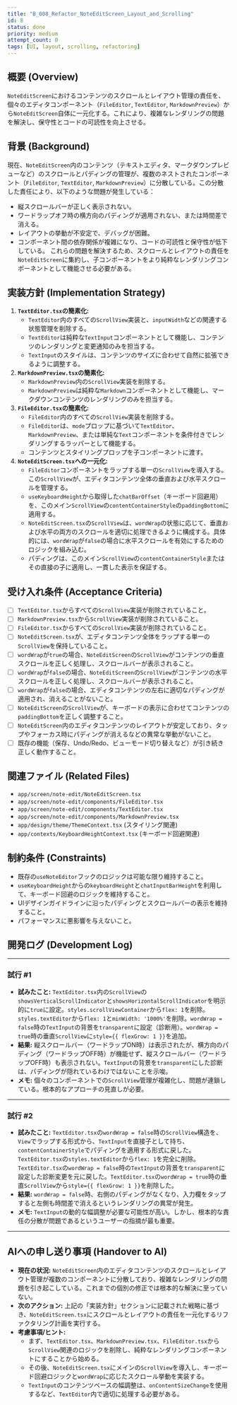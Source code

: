 ```yaml
---
title: "B_008_Refactor_NoteEditScreen_Layout_and_Scrolling"
id: 8
status: done
priority: medium
attempt_count: 0
tags: [UI, layout, scrolling, refactoring]
---
```


## 概要 (Overview)

`NoteEditScreen`におけるコンテンツのスクロールとレイアウト管理の責任を、個々のエディタコンポーネント（`FileEditor`, `TextEditor`, `MarkdownPreview`）から`NoteEditScreen`自体に一元化する。これにより、複雑なレンダリングの問題を解決し、保守性とコードの可読性を向上させる。

## 背景 (Background)

現在、`NoteEditScreen`内のコンテンツ（テキストエディタ、マークダウンプレビューなど）のスクロールとパディングの管理が、複数のネストされたコンポーネント（`FileEditor`, `TextEditor`, `MarkdownPreview`）に分散している。この分散した責任により、以下のような問題が発生している：
- 縦スクロールバーが正しく表示されない。
- ワードラップオフ時の横方向のパディングが適用されない、または時間差で消える。
- レイアウトの挙動が不安定で、デバッグが困難。
- コンポーネント間の依存関係が複雑になり、コードの可読性と保守性が低下している。
これらの問題を解決するため、スクロールとレイアウトの責任を`NoteEditScreen`に集約し、子コンポーネントをより純粋なレンダリングコンポーネントとして機能させる必要がある。

## 実装方針 (Implementation Strategy)

1.  **`TextEditor.tsx`の簡素化:**
    *   `TextEditor`内のすべての`ScrollView`実装と、`inputWidth`などの関連する状態管理を削除する。
    *   `TextEditor`は純粋な`TextInput`コンポーネントとして機能し、コンテンツのレンダリングと変更通知のみを担当する。
    *   `TextInput`のスタイルは、コンテンツのサイズに合わせて自然に拡張できるように調整する。
2.  **`MarkdownPreview.tsx`の簡素化:**
    *   `MarkdownPreview`内の`ScrollView`実装を削除する。
    *   `MarkdownPreview`は純粋な`Markdown`コンポーネントとして機能し、マークダウンコンテンツのレンダリングのみを担当する。
3.  **`FileEditor.tsx`の簡素化:**
    *   `FileEditor`内のすべての`ScrollView`実装を削除する。
    *   `FileEditor`は、`mode`プロップに基づいて`TextEditor`、`MarkdownPreview`、または単純な`Text`コンポーネントを条件付きでレンダリングするラッパーとして機能する。
    *   コンテンツとスタイリングプロップを子コンポーネントに渡す。
4.  **`NoteEditScreen.tsx`への一元化:**
    *   `FileEditor`コンポーネントをラップする単一の`ScrollView`を導入する。この`ScrollView`が、エディタコンテンツ全体の垂直および水平スクロールを管理する。
    *   `useKeyboardHeight`から取得した`chatBarOffset`（キーボード回避用）を、このメイン`ScrollView`の`contentContainerStyle`の`paddingBottom`に適用する。
    *   `NoteEditScreen.tsx`の`ScrollView`は、`wordWrap`の状態に応じて、垂直および水平の両方のスクロールを適切に処理できるように構成する。具体的には、`wordWrap`が`false`の場合に水平スクロールを有効にするためのロジックを組み込む。
    *   パディングは、このメイン`ScrollView`の`contentContainerStyle`またはその直接の子に適用し、一貫した表示を保証する。

## 受け入れ条件 (Acceptance Criteria)

- [ ] `TextEditor.tsx`からすべての`ScrollView`実装が削除されていること。
- [ ] `MarkdownPreview.tsx`から`ScrollView`実装が削除されていること。
- [ ] `FileEditor.tsx`からすべての`ScrollView`実装が削除されていること。
- [ ] `NoteEditScreen.tsx`が、エディタコンテンツ全体をラップする単一の`ScrollView`を保持していること。
- [ ] `wordWrap`が`true`の場合、`NoteEditScreen`の`ScrollView`がコンテンツの垂直スクロールを正しく処理し、スクロールバーが表示されること。
- [ ] `wordWrap`が`false`の場合、`NoteEditScreen`の`ScrollView`がコンテンツの水平スクロールを正しく処理し、スクロールバーが表示されること。
- [ ] `wordWrap`が`false`の場合、エディタコンテンツの左右に適切なパディングが適用され、消えることがないこと。
- [ ] `NoteEditScreen`の`ScrollView`が、キーボードの表示に合わせてコンテンツの`paddingBottom`を正しく調整すること。
- [ ] `NoteEditScreen`内のエディタコンテンツのレイアウトが安定しており、タップやフォーカス時にパディングが消えるなどの異常な挙動がないこと。
- [ ] 既存の機能（保存、Undo/Redo、ビューモード切り替えなど）が引き続き正しく動作すること。

## 関連ファイル (Related Files)

- `app/screen/note-edit/NoteEditScreen.tsx`
- `app/screen/note-edit/components/FileEditor.tsx`
- `app/screen/note-edit/components/TextEditor.tsx`
- `app/screen/note-edit/components/MarkdownPreview.tsx`
- `app/design/theme/ThemeContext.tsx` (スタイリング関連)
- `app/contexts/KeyboardHeightContext.tsx` (キーボード回避関連)

## 制約条件 (Constraints)

- 既存の`useNoteEditor`フックのロジックは可能な限り維持すること。
- `useKeyboardHeight`からの`keyboardHeight`と`chatInputBarHeight`を利用して、キーボード回避のロジックを維持すること。
- UIデザインガイドラインに沿ったパディングとスクロールバーの表示を維持すること。
- パフォーマンスに悪影響を与えないこと。

## 開発ログ (Development Log)

---
### 試行 #1

- **試みたこと:** `TextEditor.tsx`内の`ScrollView`の`showsVerticalScrollIndicator`と`showsHorizontalScrollIndicator`を明示的に`true`に設定。`styles.scrollViewContainer`から`flex: 1`を削除。`styles.textEditor`から`flex: 1`と`minWidth: '1000%'`を削除。`wordWrap = false`時の`TextInput`の背景を`transparent`に設定（診断用）。`wordWrap = true`時の垂直`ScrollView`に`style={{ flexGrow: 1 }}`を追加。
- **結果:** 縦スクロールバー（ワードラップON時）は表示されたが、横方向のパディング（ワードラップOFF時）が機能せず、縦スクロールバー（ワードラップOFF時）も表示されない。`TextInput`の背景を`transparent`にした診断は、パディングが隠れているわけではないことを示唆。
- **メモ:** 個々のコンポーネントでの`ScrollView`管理が複雑化し、問題が連鎖している。根本的なアプローチの見直しが必要。

---
### 試行 #2

- **試みたこと:** `TextEditor.tsx`の`wordWrap = false`時の`ScrollView`構造を、`View`でラップする形式から、`TextInput`を直接子として持ち、`contentContainerStyle`でパディングを適用する形式に戻した。`TextEditor.tsx`の`styles.textEditor`から`flex: 1`を完全に削除。`TextEditor.tsx`の`wordWrap = false`時の`TextInput`の背景を`transparent`に設定した診断変更を元に戻した。`TextEditor.tsx`の`wordWrap = true`時の垂直`ScrollView`から`style={{ flexGrow: 1 }}`を削除した。
- **結果:** `wordWrap = false`時、右側のパディングがなくなり、入力欄をタップすると左側も時間差で消えるというレンダリングの異常が発生。
- **メモ:** `TextInput`の動的な幅調整が必要な可能性が高い。しかし、根本的な責任の分散が問題であるというユーザーの指摘が最も重要。

---

## AIへの申し送り事項 (Handover to AI)

- **現在の状況:** `NoteEditScreen`内のエディタコンテンツのスクロールとレイアウト管理が複数のコンポーネントに分散しており、複雑なレンダリングの問題を引き起こしている。これまでの個別の修正では根本的な解決に至っていない。
- **次のアクション:** 上記の「実装方針」セクションに記載された戦略に基づき、`NoteEditScreen.tsx`にスクロールとレイアウトの責任を一元化するリファクタリング計画を実行する。
- **考慮事項/ヒント:**
    *   まず、`TextEditor.tsx`、`MarkdownPreview.tsx`、`FileEditor.tsx`から`ScrollView`関連のロジックを削除し、純粋なレンダリングコンポーネントにすることから始める。
    *   その後、`NoteEditScreen.tsx`にメインの`ScrollView`を導入し、キーボード回避ロジックと`wordWrap`に応じたスクロール挙動を実装する。
    *   `TextInput`のコンテンツベースの幅調整は、`onContentSizeChange`を使用するなど、`TextEditor`内で適切に処理する必要がある。
